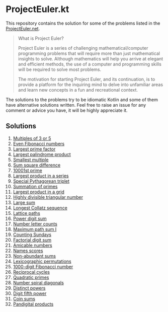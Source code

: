 # ProjectEuler.kt

This repository contains the solution for some of the problems listed in
the [ProjectEuler.net](https://projecteuler.net/).
> What is Project Euler?
>
> Project Euler is a series of challenging mathematical/computer programming problems that will require more than just
> mathematical insights to solve. Although mathematics will help you arrive at elegant and efficient methods, the use of a
> computer and programming skills will be required to solve most problems.
>
> The motivation for starting Project Euler, and its continuation, is to provide a platform for the inquiring mind to
> delve into unfamiliar areas and learn new concepts in a fun and recreational context.

The solutions to the problems try to be idiomatic Kotlin and some of them have alternative solutions written. Feel free
to raise an issue for any comment or advice you have, it will be highly appreciate it.

## Solutions

1. [Multiples of 3 or 5](src/main/kotlin/Problem1.kt)
1. [Even Fibonacci numbers](src/main/kotlin/Problem2.kt)
1. [Largest prime factor](src/main/kotlin/Problem3.kt)
1. [Largest palindrome product](src/main/kotlin/Problem4.kt)
1. [Smallest multiple](src/main/kotlin/Problem5.kt)
1. [Sum square difference](src/main/kotlin/Problem6.kt)
1. [10001st prime](src/main/kotlin/Problem7.kt)
1. [Largest product in a series](src/main/kotlin/Problem8.kt)
1. [Special Pythagorean triplet](src/main/kotlin/Problem9.kt)
1. [Summation of primes](src/main/kotlin/Problem10.kt)
1. [Largest product in a grid](/src/main/kotlin/Problem11.kt)
1. [Highly divisible triangular number](src/main/kotlin/Problem12.kt)
1. [Large sum](src/main/kotlin/Problem13.kt)
1. [Longest Collatz sequence](src/main/kotlin/Problem14.kt)
1. [Lattice paths](src/main/kotlin/Problem15.kt)
1. [Power digit sum](src/main/kotlin/Problem16.kt)
1. [Number letter counts](src/main/kotlin/Problem17.kt)
1. [Maximum path sum I](src/main/kotlin/Problem18.kt)
1. [Counting Sundays](src/main/kotlin/Problem19.kt)
1. [Factorial digit sum](src/main/kotlin/Problem20.kt)
1. [Amicable numbers](/src/main/kotlin/Problem21.kt)
1. [Names scores](src/main/kotlin/Problem22.kt)
1. [Non-abundant sums](src/main/kotlin/Problem23.kt)
1. [Lexicographic permutations](src/main/kotlin/Problem24.kt)
1. [1000-digit Fibonacci number](src/main/kotlin/Problem25.kt)
1. [Reciprocal cycles](src/main/kotlin/Problem26.kt)
1. [Quadratic primes](src/main/kotlin/Problem27.kt)
1. [Number spiral diagonals](src/main/kotlin/Problem28.kt)
1. [Distinct powers](src/main/kotlin/Problem29.kt)
1. [Digit fifth power](src/main/kotlin/Problem30.kt)
1. [Coin sums](src/main/kotlin/Problem31.kt)
1. [Pandigital products](src/main/kotlin/Problem32.kt)
